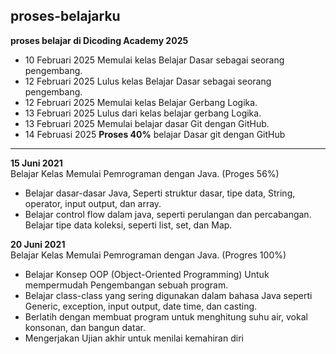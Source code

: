 <h2>proses-belajarku</h2>

**proses belajar di Dicoding Academy 2025**  
* 10 Februari 2025 Memulai kelas Belajar Dasar sebagai seorang pengembang.
* 12 Februari 2025 Lulus kelas Belajar Dasar sebagai seorang pengembang.
* 12 Februari 2025 Memulai kelas Belajar Gerbang Logika.
* 13 Februari 2025 Lulus dari kelas belajar gerbang Logika.
* 13 Februari 2025 Memulai belajar dasar Git dengan GitHub.
* 14 Februasi 2025 <strong>Proses 40%</strong> belajar Dasar git dengan GitHub
<hr>

<strong>15 Juni 2021</strong><br>
Belajar Kelas Memulai Pemrograman dengan Java. (Proges 56%)  
* Belajar dasar-dasar Java, Seperti struktur dasar, tipe data, String, operator, input output, dan array.
* Belajar control flow dalam java, seperti perulangan dan percabangan.
Belajar tipe data koleksi, seperti list, set, dan Map.

**20 Juni 2021**<br>
Belajar Kelas Memulai Pemrograman dengan Java. (Progres 100%)

<ul>
  <li>Belajar Konsep OOP (Object-Oriented Programming) Untuk mempermudah Pengembangan sebuah program.</li>
  <li>Belajar class-class yang sering digunakan dalam bahasa Java seperti Generic, exception, input output, date time, dan casting.</li>
  <li>Berlatih dengan membuat program untuk menghitung suhu air, vokal konsonan, dan bangun datar.</li>
  <li>Mengerjakan Ujian akhir untuk menilai kemahiran diri</li>
</ul>
